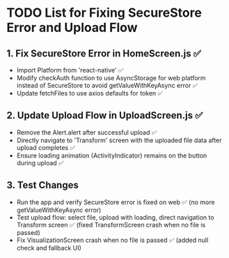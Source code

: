 # TODO List for Fixing SecureStore Error and Upload Flow

## 1. Fix SecureStore Error in HomeScreen.js ✅
- Import Platform from 'react-native' ✅
- Modify checkAuth function to use AsyncStorage for web platform instead of SecureStore to avoid getValueWithKeyAsync error ✅
- Update fetchFiles to use axios defaults for token ✅

## 2. Update Upload Flow in UploadScreen.js ✅
- Remove the Alert.alert after successful upload ✅
- Directly navigate to 'Transform' screen with the uploaded file data after upload completes ✅
- Ensure loading animation (ActivityIndicator) remains on the button during upload ✅

## 3. Test Changes
- Run the app and verify SecureStore error is fixed on web ✅ (no more getValueWithKeyAsync error)
- Test upload flow: select file, upload with loading, direct navigation to Transform screen ✅ (fixed TransformScreen crash when no file is passed)
- Fix VisualizationScreen crash when no file is passed ✅ (added null check and fallback UI)
